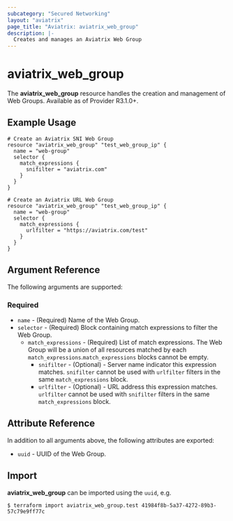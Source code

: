 ```yaml
---
subcategory: "Secured Networking"
layout: "aviatrix"
page_title: "Aviatrix: aviatrix_web_group"
description: |-
  Creates and manages an Aviatrix Web Group
---
```


# aviatrix_web_group

The **aviatrix_web_group** resource handles the creation and management of Web Groups. Available as of Provider R3.1.0+.

## Example Usage

```hcl
# Create an Aviatrix SNI Web Group
resource "aviatrix_web_group" "test_web_group_ip" {
  name = "web-group"
  selector {
    match_expressions {
      snifilter = "aviatrix.com"
    }
  }
}
```
```hcl
# Create an Aviatrix URL Web Group
resource "aviatrix_web_group" "test_web_group_ip" {
  name = "web-group"
  selector {
    match_expressions {
      urlfilter = "https://aviatrix.com/test"
    }
  }
}
```

## Argument Reference

The following arguments are supported:

### Required

* `name` - (Required) Name of the Web Group.
* `selector` - (Required) Block containing match expressions to filter the Web Group.
    * `match_expressions` - (Required) List of match expressions. The Web Group will be a union of all resources matched by each `match_expressions`.`match_expressions` blocks cannot be empty.
        * `snifilter` - (Optional) - Server name indicator this expression matches. `snifilter` cannot be used with `urlfilter` filters in the same `match_expressions` block.
        * `urlfilter` - (Optional) - URL address this expression matches. `urlfilter` cannot be used with `snifilter` filters in the same `match_expressions` block.

## Attribute Reference

In addition to all arguments above, the following attributes are exported:

* `uuid` - UUID of the Web Group.

## Import

**aviatrix_web_group** can be imported using the `uuid`, e.g.

```
$ terraform import aviatrix_web_group.test 41984f8b-5a37-4272-89b3-57c79e9ff77c
```
